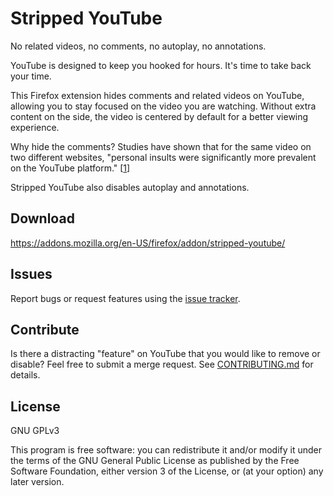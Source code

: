 # Stripped YouTube

No related videos, no comments, no autoplay, no annotations.

YouTube is designed to keep you hooked for hours. It's time to take back your
time.

This Firefox extension hides comments and related videos on YouTube, allowing
you to stay focused on the video you are watching. Without extra content on the
side, the video is centered by default for a better viewing experience.

Why hide the comments? Studies have shown that for the same video on two
different websites, "personal insults were significantly more prevalent on the
YouTube platform." [[1](http://journals.plos.org/plosone/article?id=10.1371/journal.pone.0093609#s3)]

Stripped YouTube also disables autoplay and annotations.

## Download

https://addons.mozilla.org/en-US/firefox/addon/stripped-youtube/

## Issues

Report bugs or request features using the [issue tracker](https://gitlab.com/johnjago/stripped-yt/issues).

## Contribute

Is there a distracting "feature" on YouTube that you would like to remove or
disable? Feel free to submit a merge request. See [CONTRIBUTING.md](https://gitlab.com/johnjago/stripped-yt/blob/master/CONTRIBUTING.md)
for details.

## License

GNU GPLv3

This program is free software: you can redistribute it and/or modify
it under the terms of the GNU General Public License as published by
the Free Software Foundation, either version 3 of the License, or
(at your option) any later version.

